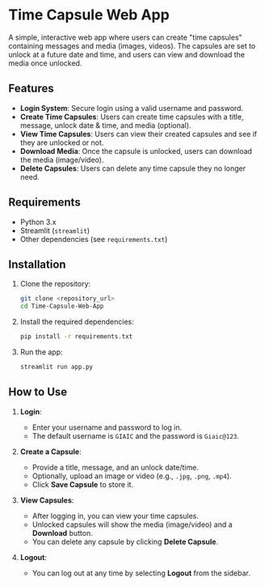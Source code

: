# Time Capsule Web App

A simple, interactive web app where users can create "time capsules" containing messages and media (images, videos). The capsules are set to unlock at a future date and time, and users can view and download the media once unlocked.

## Features

- **Login System**: Secure login using a valid username and password.
- **Create Time Capsules**: Users can create time capsules with a title, message, unlock date & time, and media (optional).
- **View Time Capsules**: Users can view their created capsules and see if they are unlocked or not.
- **Download Media**: Once the capsule is unlocked, users can download the media (image/video).
- **Delete Capsules**: Users can delete any time capsule they no longer need.

## Requirements

- Python 3.x
- Streamlit (`streamlit`)
- Other dependencies (see `requirements.txt`)

## Installation

1. Clone the repository:

    ```bash
    git clone <repository_url>
    cd Time-Capsule-Web-App
    ```

2. Install the required dependencies:

    ```bash
    pip install -r requirements.txt
    ```

3. Run the app:

    ```bash
    streamlit run app.py
    ```

## How to Use

1. **Login**:
   - Enter your username and password to log in.
   - The default username is `GIAIC` and the password is `Giaic@123`.

2. **Create a Capsule**:
   - Provide a title, message, and an unlock date/time.
   - Optionally, upload an image or video (e.g., `.jpg`, `.png`, `.mp4`).
   - Click **Save Capsule** to store it.

3. **View Capsules**:
   - After logging in, you can view your time capsules.
   - Unlocked capsules will show the media (image/video) and a **Download** button.
   - You can delete any capsule by clicking **Delete Capsule**.

4. **Logout**:
   - You can log out at any time by selecting **Logout** from the sidebar.



